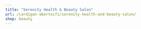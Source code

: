 ```yaml
---
title: "Serenity Health & Beauty Salon"
url: /cardigan-aberteifi/serenity-health-and-beauty-salon/
shop: beauty
---
```

